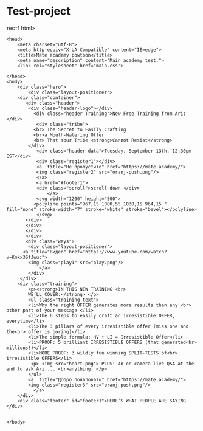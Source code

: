 # Test-project
тест1
html>
    
    <head>
        <meta charset="utf-8">
        <meta http-equiv="X-UA-Compatible" content="IE=edge">
        <title>Mate academy powtoon</title>
        <meta name="description" content="Main academy test.">
        <link rel="stylesheet" href="main.css">
        
    </head>
    <body>
        <div class="hero">
            <div class="layout-positioner">
        <div class="container">
           <div class="header"> 
            <div class="header-logo"></div> 
              <div class="header-Training">New Free Training from Ari:</div> 
               <div class="tribe">
              <br> The Secret to Easily Crafting
              <br>a Mouth-Watering Offer
              <br> That Your Tribe <strong>Cannot Resist</strong> 
            </div> 
               <div class="header-data">Tuesday, September 13th, 12:30pm EST</div> 
               <div class="register1"></div> 
               <a  title="Не пропустите" href="https://mate.academy/">
               <img class="register2" src="oranj-push.png"/>
               </a>
               <a href="#footer1">
               <div class="scroll">scroll down </div>
                   </a>
               <svg width="1200" height="500">
              <polyline points="967,15 1000,55 1030,15 964,15 " fill="none" stroke-width="7" stroke="white" stroke="bevel"></polyline>  
               </svg>    
           </div>
           </div>
           </div>    
           </div>  
           <div class="ways"> 
            <div class="layout-positioner">
          <a title="Видео" href="https://www.youtube.com/watch?v=Kmkx3SfJwuc">
            <img class="play1" src="play.png"/>
                </a>
            </div>
         </div>
        <div class="training"> 
            <p><strong>IN THIS NEW TRAINING <br>
            WE’LL COVER:</strong> </p>
            <ul class="training-text">
            <li>Why the right OFFER generates more results than any <br> other part of your message </li> 
            <li>The 6 steps to easily craft an irresistible OFFER, everytime</li>
            <li>The 3 pillars of every irresistible offer (miss one and the<br> offer is boring)</li>
            <li>The simple formula: HV + LI = Irresistible Offer</li>
            <li>PROOF: 5 brilliant IRRESISTIBLE OFFERS (that generated<br> millions!)</li>
            <li>MORE PROOF: 3 wildly fun winning SPLIT-TESTS of<br> irresistible OFFERS</li>
             <p> <img src="heart.png"> PLUS! An on-camera live Q&A at the end to ask Ari.... <br>anything! </p>
            </ul>
            <a  title="Добро пожаловать" href="https://mate.academy/">
            <img class="register3" src="oranj-push.png"/>
              </a>  
        </div>
        <div class="footer" id="footer1">HERE’S WHAT PEOPLE ARE SAYING </div>
        
        
    </body>
</html>
